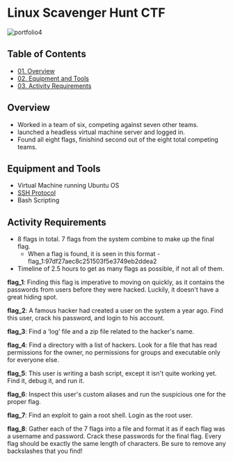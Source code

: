 # Linux Scavenger Hunt CTF

![portfolio4](https://github.com/CJanecka/Projects_and_CTFs/assets/131223318/3f13fc8f-0a98-4e10-8392-8d854c93a283)

## Table of Contents

  + [01. Overview](#Overview)
  + [02. Equipment and Tools](#Equipment-and-Tools)
  + [03. Activity Requirements](#Activity-Requirements)

## Overview

- Worked in a team of six, competing against seven other teams.
- launched a headless virtual machine server and logged in.
- Found all eight flags, finishind second out of the eight total competing teams.

## Equipment and Tools

- Virtual Machine running Ubuntu OS
- [SSH Protocol](#https://www.ssh.com/academy/ssh/protocol)
- Bash Scripting

## Activity Requirements

- 8 flags in total. 7 flags from the system combine to make up the final flag.
  + When a flag is found, it is seen in this format - flag_1:97df27aec8c251503f5e3749eb2ddea2
- Timeline of 2.5 hours to get as many flags as possible, if not all of them.

**flag_1**:
Finding this flag is imperative to moving on quickly, as it contains the passwords from users before they were hacked. Luckily, it doesn't have a great hiding spot.

**flag_2**:
A famous hacker had created a user on the system a year ago. Find this user, crack his password, and login to his account.

**flag_3**:
Find a ‘log’ file and a zip file related to the hacker's name.

**flag_4**:
Find a directory with a list of hackers. Look for a file that has read permissions for the owner, no permissions for groups and executable only for everyone else.

**flag_5**:
This user is writing a bash script, except it isn't quite working yet. Find it, debug it, and run it.

**flag_6**:
Inspect this user's custom aliases and run the suspicious one for the proper flag.

**flag_7**:
Find an exploit to gain a root shell. Login as the root user.

**flag_8**:
Gather each of the 7 flags into a file and format it as if each flag was a username and password.
Crack these passwords for the final flag.
Every flag should be exactly the same length of characters. Be sure to remove any backslashes that you find!
